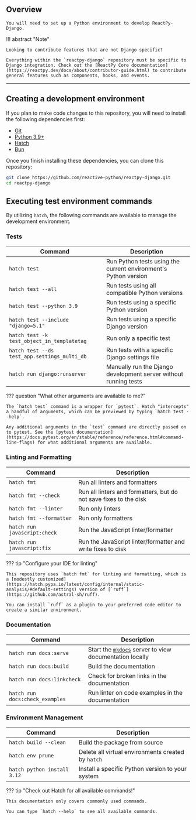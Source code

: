 ## Overview

<p class="intro" markdown>

    You will need to set up a Python environment to develop ReactPy-Django.

</p>

!!! abstract "Note"

    Looking to contribute features that are not Django specific?

    Everything within the `reactpy-django` repository must be specific to Django integration. Check out the [ReactPy Core documentation](https://reactpy.dev/docs/about/contributor-guide.html) to contribute general features such as components, hooks, and events.

---

## Creating a development environment

If you plan to make code changes to this repository, you will need to install the following dependencies first:

-   [Git](https://git-scm.com/downloads)
-   [Python 3.9+](https://www.python.org/downloads/)
-   [Hatch](https://hatch.pypa.io/latest/)
-   [Bun](https://bun.sh/)

Once you finish installing these dependencies, you can clone this repository:

```bash linenums="0"
git clone https://github.com/reactive-python/reactpy-django.git
cd reactpy-django
```

## Executing test environment commands

By utilizing `hatch`, the following commands are available to manage the development environment.

### Tests

| Command | Description |
| --- | --- |
| `hatch test` | Run Python tests using the current environment's Python version |
| `hatch test --all` | Run tests using all compatible Python versions |
| `hatch test --python 3.9` | Run tests using a specific Python version |
| `hatch test --include "django=5.1"` | Run tests using a specific Django version |
| `hatch test -k test_object_in_templatetag` | Run only a specific test |
| `hatch test --ds test_app.settings_multi_db` | Run tests with a specific Django settings file |
| `hatch run django:runserver` | Manually run the Django development server without running tests |

??? question "What other arguments are available to me?"

    The `hatch test` command is a wrapper for `pytest`. Hatch "intercepts" a handful of arguments, which can be previewed by typing `hatch test --help`.

    Any additional arguments in the `test` command are directly passed on to pytest. See the [pytest documentation](https://docs.pytest.org/en/stable/reference/reference.html#command-line-flags) for what additional arguments are available.

### Linting and Formatting

| Command | Description |
| --- | --- |
| `hatch fmt` | Run all linters and formatters |
| `hatch fmt --check` | Run all linters and formatters, but do not save fixes to the disk |
| `hatch fmt --linter` | Run only linters |
| `hatch fmt --formatter` | Run only formatters |
| `hatch run javascript:check` | Run the JavaScript linter/formatter |
| `hatch run javascript:fix` | Run the JavaScript linter/formatter and write fixes to disk |

??? tip "Configure your IDE for linting"

    This repository uses `hatch fmt` for linting and formatting, which is a [modestly customized](https://hatch.pypa.io/latest/config/internal/static-analysis/#default-settings) version of [`ruff`](https://github.com/astral-sh/ruff).

    You can install `ruff` as a plugin to your preferred code editor to create a similar environment.

### Documentation

| Command | Description |
| --- | --- |
| `hatch run docs:serve` | Start the [`mkdocs`](https://www.mkdocs.org/) server to view documentation locally |
| `hatch run docs:build` | Build the documentation |
| `hatch run docs:linkcheck` | Check for broken links in the documentation |
| `hatch run docs:check_examples` | Run linter on code examples in the documentation |

### Environment Management

| Command | Description |
| --- | --- |
| `hatch build --clean` | Build the package from source |
| `hatch env prune` | Delete all virtual environments created by `hatch` |
| `hatch python install 3.12` | Install a specific Python version to your system |

??? tip "Check out Hatch for all available commands!"

    This documentation only covers commonly used commands.

    You can type `hatch --help` to see all available commands.
